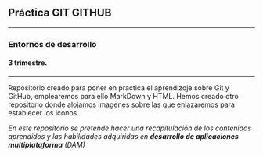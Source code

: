 

## Práctica GIT GITHUB
***
### Entornos de desarrollo
#### 3 trimestre.

___

Repositorio creado para poner en practica el aprendizqje sobre Git y GitHub, emplearemos para ello MarkDown y HTML.
Hemos creado otro repositorio donde alojamos imagenes sobre las que enlazaremos para establecer los iconos.

*En este repositorio se pretende hacer una recapitulación de los contenidos aprendidos y las habilidades adquiridas en **desarrollo de aplicaciones multiplataforma** (DAM)*
